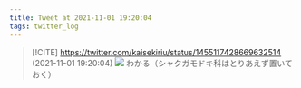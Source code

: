 ```yaml
---
title: Tweet at 2021-11-01 19:20:04
tags: twitter_log
---
```


> [!CITE] https://twitter.com/kaisekiriu/status/1455117428669632514 (2021-11-01 19:20:04)
> ![](https://twitter.com/kaisekiriu/status/1455117428669632514)
> わかる（シャクガモドキ科はとりあえず置いておく）
